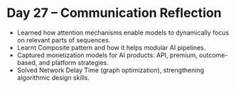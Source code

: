 
# Day 27 – Communication Reflection

- Learned how attention mechanisms enable models to dynamically focus on relevant parts of sequences.  
- Learnt Composite pattern and how it helps modular AI pipelines.  
- Captured monetization models for AI products: API, premium, outcome-based, and platform strategies.  
- Solved Network Delay Time (graph optimization), strengthening algorithmic design skills.  

